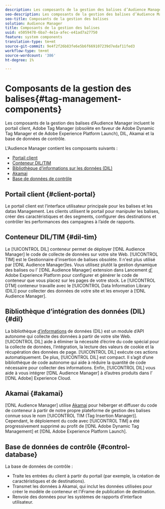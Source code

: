 ```yaml
---
description: Les composants de la gestion des balises d’Audience Manager incluent le portail client, Adobe Tag Manager (obsolète en faveur de Adobe Dynamic Tag Manager et de Adobe Experience Platform Launch), DIL, Akamai et la base de données de contrôle.
seo-description: Les composants de la gestion des balises d’Audience Manager incluent le portail client, Adobe Tag Manager (obsolète en faveur de Adobe Dynamic Tag Manager et de Adobe Experience Platform Launch), DIL, Akamai et la base de données de contrôle.
seo-title: Composants de la gestion des balises
solution: Audience Manager
title: Composants de la gestion des balises
uuid: e5059478-6ba7-4e1a-afec-e41ad7a27750
feature: system components
translation-type: tm+mt
source-git-commit: 9e4f2f26b83fe6e5b6f669107239d7edaf11fed3
workflow-type: tm+mt
source-wordcount: '386'
ht-degree: 1%

---
```



# Composants de la gestion des balises{#tag-management-components}

Les composants de la gestion des balises d’Audience Manager incluent le portail client, Adobe Tag Manager (obsolète en faveur de Adobe Dynamic Tag Manager et de Adobe Experience Platform Launch), DIL, Akamai et la base de données de contrôle.

<!-- 

c_comptag.xml

 -->

L’Audience Manager contient les composants suivants :

* [Portail client](../../reference/system-components/components-tag-management.md#client-portal)
* [Conteneur DIL/TIM](../../reference/system-components/components-tag-management.md#dil-tim)
* [Bibliothèque d’informations sur les données (DIL)](../../reference/system-components/components-tag-management.md#dil)
* [Akamai](../../reference/system-components/components-tag-management.md#akamai)
* [Base de données de contrôle](../../reference/system-components/components-tag-management.md#control-database)

## Portail client {#client-portal}

Le portail client est l’interface utilisateur principale pour les balises et les datas Management. Les clients utilisent le portail pour manipuler les balises, créer des caractéristiques et des segments, configurer des destinations et contrôler les performances des campagnes à l’aide de rapports.

## Conteneur DIL/TIM {#dil-tim}

Le [!UICONTROL DIL] conteneur permet de déployer [!DNL Audience Manager] le code de collecte de données sur votre site Web. [!UICONTROL TIM] est le Gestionnaire d&#39;insertion de balises obsolète. Il n&#39;est plus utilisé par [!DNL Audience Manager]les. Vous utilisez plutôt la gestion [](https://docs.adobe.com/content/help/en/dtm/using/dtm-home.html) dynamique des balises ou l’ [!DNL Audience Manager] extension dans Lancement [d’](https://docs.adobelaunch.com/extension-reference/web/adobe-audience-manager-extension) Adobe Experience Platform pour configurer et générer le code de conteneur que vous placez sur les pages de votre stock. Le [!UICONTROL DTM] conteneur travaille avec le [!UICONTROL Data Information Library (DIL)] pour collecter des données de votre site et les envoyer à [!DNL Audience Manager].

## Bibliothèque d’intégration des données (DIL){#dil} 

La bibliothèque [d’informations](../../dil/dil-overview.md) de données (DIL) est un module d’API autonome qui collecte des données à partir de votre site Web. [!UICONTROL DIL] aide à éliminer la nécessité d’écrire du code spécial pour la collecte de données, l’intégration, la lecture des valeurs de cookie et la récupération des données de page. [!UICONTROL DIL] exécute ces actions automatiquement. De plus, [!UICONTROL DIL] est compact. Il s’agit d’une bibliothèque de code autonome qui aide à réduire la quantité de code nécessaire pour collecter des informations. Enfin, [!UICONTROL DIL] vous aide à vous intégrer [!DNL Audience Manager] à d’autres produits dans l’ [!DNL Adobe] Experience Cloud.

## Akamai {#akamai}

[!DNL Audience Manager] utilise [Akamai](https://www.akamai.com/html/about/index.html) pour héberger et diffuser du code de conteneur à partir de notre propre plateforme de gestion des balises connue sous le nom [!UICONTROL TIM (Tag Insertion Manager)]. Cependant, le déploiement du code avec [!UICONTROL TIM] a été progressivement supprimé au profit de [!DNL Adobe Dynamic Tag Management] et [!DNL Adobe Experience Platform Launch].

## Base de données de contrôle {#control-database}

La base de données de contrôle :

* Traite les entrées du client à partir du portail (par exemple, la création de caractéristiques et de destinations).
* Transmet les données à Akamai, qui inclut les données utilisées pour créer le modèle de conteneur et l’iFrame de publication de destination.
* Renvoie des données pour les systèmes de rapports d’interface utilisateur.

